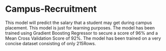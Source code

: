 # Campus-Recruitment
This model will predict the salary that a student may get during campus placement.
This model is just for learning purposes.
The model has been trained using Gradient Boosting Regressor to secure a score of 96% and a Mean Cross Validation Score of 92%.
The model has been trained on a very concise dataset consisting of only 215Rows.
